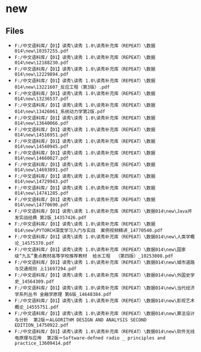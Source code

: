 # new

## Files

- `F:/中文语料库/【01】读秀\读秀 1.0\读秀补充库（REPEAT）\数据014\new\10357255.pdf`
- `F:/中文语料库/【01】读秀\读秀 1.0\读秀补充库（REPEAT）\数据014\new\12188230.pdf`
- `F:/中文语料库/【01】读秀\读秀 1.0\读秀补充库（REPEAT）\数据014\new\12229894.pdf`
- `F:/中文语料库/【01】读秀\读秀 1.0\读秀补充库（REPEAT）\数据014\new\13221607_反应工程（第3版）.pdf`
- `F:/中文语料库/【01】读秀\读秀 1.0\读秀补充库（REPEAT）\数据014\new\13236537.pdf`
- `F:/中文语料库/【01】读秀\读秀 1.0\读秀补充库（REPEAT）\数据014\new\13426061_系统动力学第2版.pdf`
- `F:/中文语料库/【01】读秀\读秀 1.0\读秀补充库（REPEAT）\数据014\new\13640066.pdf`
- `F:/中文语料库/【01】读秀\读秀 1.0\读秀补充库（REPEAT）\数据014\new\14516951.pdf`
- `F:/中文语料库/【01】读秀\读秀 1.0\读秀补充库（REPEAT）\数据014\new\14540945.pdf`
- `F:/中文语料库/【01】读秀\读秀 1.0\读秀补充库（REPEAT）\数据014\new\14660027.pdf`
- `F:/中文语料库/【01】读秀\读秀 1.0\读秀补充库（REPEAT）\数据014\new\14693891.pdf`
- `F:/中文语料库/【01】读秀\读秀 1.0\读秀补充库（REPEAT）\数据014\new\14729943.pdf`
- `F:/中文语料库/【01】读秀\读秀 1.0\读秀补充库（REPEAT）\数据014\new\14741285.pdf`
- `F:/中文语料库/【01】读秀\读秀 1.0\读秀补充库（REPEAT）\数据014\new\14770690.pdf`
- `F:/中文语料库/【01】读秀\读秀 1.0\读秀补充库（REPEAT）\数据014\new\Java开发实战经典 第2版_14357426.pdf`
- `F:/中文语料库/【01】读秀\读秀 1.0\读秀补充库（REPEAT）\数据014\new\PYTORCH深度学习入门与实战  案例视频精讲_14770540.pdf`
- `F:/中文语料库/【01】读秀\读秀 1.0\读秀补充库（REPEAT）\数据014\new\人类学概论_14575370.pdf`
- `F:/中文语料库/【01】读秀\读秀 1.0\读秀补充库（REPEAT）\数据014\new\国家级“九五”重点教材高等学校推荐教材  给水工程  （第四版）_10253008.pdf`
- `F:/中文语料库/【01】读秀\读秀 1.0\读秀补充库（REPEAT）\数据014\new\城市道路与交通规则 上11697294.pdf`
- `F:/中文语料库/【01】读秀\读秀 1.0\读秀补充库（REPEAT）\数据014\new\外国史学史_14564309.pdf`
- `F:/中文语料库/【01】读秀\读秀 1.0\读秀补充库（REPEAT）\数据014\new\当代经济学系列丛书 金融学原理 第6版_14648384.pdf`
- `F:/中文语料库/【01】读秀\读秀 1.0\读秀补充库（REPEAT）\数据014\new\影视艺术概论_14555751.pdf`
- `F:/中文语料库/【01】读秀\读秀 1.0\读秀补充库（REPEAT）\数据014\new\算法设计与分析  第2版＝ALGORITHM DESIGN AND ANALYSIS SECOND EDITION_14750922.pdf`
- `F:/中文语料库/【01】读秀\读秀 1.0\读秀补充库（REPEAT）\数据014\new\软件无线电原理与应用  第2版＝Software-defned radio _ principles and practice_13609414.pdf`

